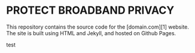 # PROTECT BROADBAND PRIVACY

This repository contains the source code for the [domain.com][1]
website. The site is built using HTML and Jekyll, and
hosted on Github Pages. 

test


